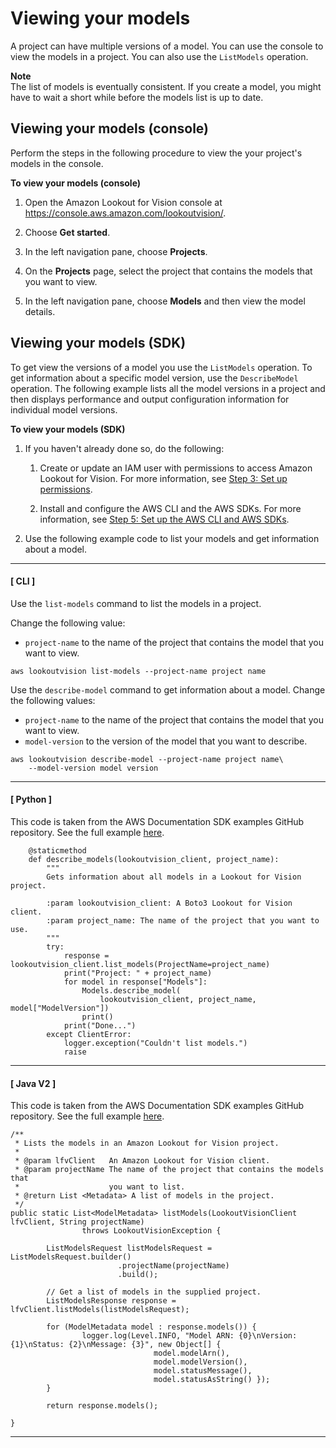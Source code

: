 # Viewing your models<a name="view-models"></a>

A project can have multiple versions of a model\. You can use the console to view the models in a project\. You can also use the `ListModels` operation\.

**Note**  
The list of models is eventually consistent\. If you create a model, you might have to wait a short while before the models list is up to date\. 

## Viewing your models \(console\)<a name="view-models-console"></a>

Perform the steps in the following procedure to view the your project's models in the console\. 

**To view your models \(console\)**

1. Open the Amazon Lookout for Vision console at [ https://console\.aws\.amazon\.com/lookoutvision/]( https://console.aws.amazon.com/lookoutvision/)\.

1. Choose **Get started**\. 

1. In the left navigation pane, choose **Projects**\. 

1. On the **Projects** page, select the project that contains the models that you want to view\.

1. In the left navigation pane, choose **Models** and then view the model details\.

## Viewing your models \(SDK\)<a name="view-models-sdk"></a>

To get view the versions of a model you use the `ListModels` operation\. To get information about a specific model version, use the `DescribeModel` operation\. The following example lists all the model versions in a project and then displays performance and output configuration information for individual model versions\.

**To view your models \(SDK\)**

1. If you haven't already done so, do the following:

   1. Create or update an IAM user with permissions to access Amazon Lookout for Vision\. For more information, see [Step 3: Set up permissions](su-setup-permissions.md)\. 

   1. Install and configure the AWS CLI and the AWS SDKs\. For more information, see [Step 5: Set up the AWS CLI and AWS SDKs](su-awscli-sdk.md)\.

1. Use the following example code to list your models and get information about a model\.

------
#### [ CLI ]

   Use the `list-models` command to list the models in a project\.

   Change the following value:
   + `project-name` to the name of the project that contains the model that you want to view\.

   ```
   aws lookoutvision list-models --project-name project name
   ```

   Use the `describe-model` command to get information about a model\. Change the following values:
   + `project-name` to the name of the project that contains the model that you want to view\.
   + `model-version` to the version of the model that you want to describe\.

   ```
   aws lookoutvision describe-model --project-name project name\
       --model-version model version
   ```

------
#### [ Python ]

   This code is taken from the AWS Documentation SDK examples GitHub repository\. See the full example [here](https://github.com/awsdocs/aws-doc-sdk-examples/blob/main/python/example_code/lookoutvision/train_host.py)\. 

   ```
       @staticmethod
       def describe_models(lookoutvision_client, project_name):
           """
           Gets information about all models in a Lookout for Vision project.
   
           :param lookoutvision_client: A Boto3 Lookout for Vision client.
           :param project_name: The name of the project that you want to use.
           """
           try:
               response = lookoutvision_client.list_models(ProjectName=project_name)
               print("Project: " + project_name)
               for model in response["Models"]:
                   Models.describe_model(
                       lookoutvision_client, project_name, model["ModelVersion"])
                   print()
               print("Done...")
           except ClientError:
               logger.exception("Couldn't list models.")
               raise
   ```

------
#### [ Java V2 ]

   This code is taken from the AWS Documentation SDK examples GitHub repository\. See the full example [here](https://github.com/awsdocs/aws-doc-sdk-examples/blob/main/javav2/example_code/lookoutvision/src/main/java/com/example/lookoutvision/ListModels.java)\. 

   ```
   /**
    * Lists the models in an Amazon Lookout for Vision project.
    * 
    * @param lfvClient   An Amazon Lookout for Vision client.
    * @param projectName The name of the project that contains the models that
    *                    you want to list.
    * @return List <Metadata> A list of models in the project.
    */
   public static List<ModelMetadata> listModels(LookoutVisionClient lfvClient, String projectName)
                   throws LookoutVisionException {
   
           ListModelsRequest listModelsRequest = ListModelsRequest.builder()
                           .projectName(projectName)
                           .build();
   
           // Get a list of models in the supplied project.
           ListModelsResponse response = lfvClient.listModels(listModelsRequest);
   
           for (ModelMetadata model : response.models()) {
                   logger.log(Level.INFO, "Model ARN: {0}\nVersion: {1}\nStatus: {2}\nMessage: {3}", new Object[] {
                                   model.modelArn(),
                                   model.modelVersion(),
                                   model.statusMessage(),
                                   model.statusAsString() });
           }
   
           return response.models();
   
   }
   ```

------